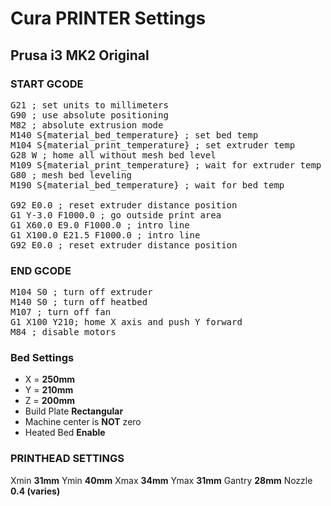 # Cura PRINTER Settings
## Prusa i3 MK2 Original

### START GCODE
<pre>G21 ; set units to millimeters
G90 ; use absolute positioning
M82 ; absolute extrusion mode
M140 S{material_bed_temperature} ; set bed temp
M104 S{material_print_temperature} ; set extruder temp
G28 W ; home all without mesh bed level
M109 S{material_print_temperature} ; wait for extruder temp
G80 ; mesh bed leveling
M190 S{material_bed_temperature} ; wait for bed temp

G92 E0.0 ; reset extruder distance position
G1 Y-3.0 F1000.0 ; go outside print area
G1 X60.0 E9.0 F1000.0 ; intro line
G1 X100.0 E21.5 F1000.0 ; intro line
G92 E0.0 ; reset extruder distance position</pre>

### END GCODE
<pre>M104 S0 ; turn off extruder
M140 S0 ; turn off heatbed
M107 ; turn off fan
G1 X100 Y210; home X axis and push Y forward
M84 ; disable motors</pre>

### Bed Settings
* X = **250mm**
* Y = **210mm**
* Z = **200mm**
* Build Plate **Rectangular**
* Machine center is **NOT** zero
* Heated Bed **Enable**

### PRINTHEAD SETTINGS
Xmin **31mm**
Ymin **40mm**
Xmax **34mm**
Ymax **31mm**
Gantry **28mm**
Nozzle **0.4 (varies)**
